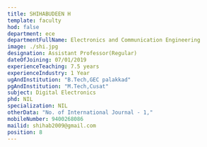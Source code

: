 ```yaml
---
title: SHIHABUDEEN H
template: faculty
hod: false
department: ece
departmentFullName: Electronics and Communication Engineering
image: ./shi.jpg
designation: Assistant Professor(Regular)
dateOfJoining: 07/01/2019
experienceTeaching: 7.5 years
experienceIndustry: 1 Year
ugAndInstitution: "B.Tech,GEC palakkad"
pgAndInstitution: "M.Tech,Cusat"
subject: Digital Electronics
phd: NIL
specialization: NIL
otherData: "No. of International Journal - 1,"
mobileNumber: 9400268086
mailid: shihab2009@gmail.com
position: 8
---
```

